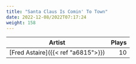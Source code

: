 ```yaml
---
title: "Santa Claus Is Comin' To Town"
date: 2022-12-08/2022T07:17:24
weight: 158
---
```




 Artist | Plays 
----- | -----:
[Fred Astaire]({{< ref "a6815">}}) | 10

